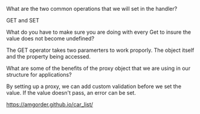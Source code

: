 What are the two common operations that we will set in the handler?

GET and SET

What do you have to make sure you are doing with every Get to insure the value does not become undefined?

The GET operator takes two paramerters to work proporly. The object itself and the property being accessed.

What are some of the benefits of the proxy object that we are using in our structure for applications?

By setting up a proxy, we can add custom validation before we set the value. If the value doesn't pass, an error can be set.



 https://amgorder.github.io/car_list/
